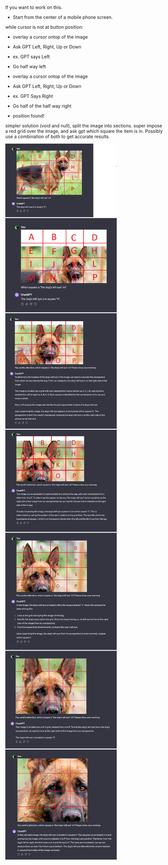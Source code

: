 If you want to work on this.

- Start from the center of a mobile phone screen.

while cursor is not at button position:
  - overlay a cursor ontop of the image
  - Ask GPT Left, Right, Up or Down
  - ex. GPT says Left
  - Go half way left

  - overlay a cursor ontop of the image
  - Ask GPT Left, Right, Up or Down
  - ex. GPT Says Right
  - Go half of the half way right

  - position found!


simpler solution (void and null), split the image into sections.
super impose a red grid over the image, and ask gpt which square the item is in.
Possibly use a combination of both to get accurate results.

  <img src="https://github.com/couldbejake/ImageLocSearchGPTVision/blob/main/stages/stage1.png?raw=true" alt="logo" width="350" height="auto" />  
  <img src="https://github.com/couldbejake/ImageLocSearchGPTVision/blob/main/stages/stage2.png?raw=true" alt="logo" width="350" height="auto" />  
  <img src="https://github.com/couldbejake/ImageLocSearchGPTVision/blob/main/stages/stage3.png?raw=true" alt="logo" width="350" height="auto" />  
  <img src="https://github.com/couldbejake/ImageLocSearchGPTVision/blob/main/stages/stage4.png?raw=true" alt="logo" width="350" height="auto" />  
  <img src="https://github.com/couldbejake/ImageLocSearchGPTVision/blob/main/stages/stage5.png?raw=true" alt="logo" width="350" height="auto" />  
  <img src="https://github.com/couldbejake/ImageLocSearchGPTVision/blob/main/stages/stage6.png?raw=true" alt="logo" width="350" height="auto" />  
  <img src="https://github.com/couldbejake/ImageLocSearchGPTVision/blob/main/stages/stage7.png?raw=true" alt="logo" width="350" height="auto" />  
  
